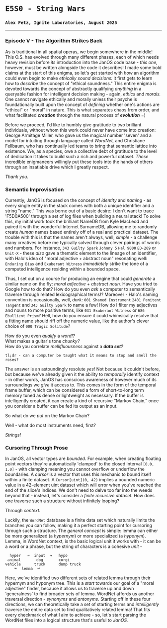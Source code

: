 # `E5S0 - String Wars`
### `Alex Petz, Ignite Laboratories, August 2025`

---

### Episode V - The Algorithm Strikes Back

As is traditional in all spatial operas, we begin somewhere in the middle!  This O.S. has evolved through many 
different phases, each of which needs heavy revision before _its_ introduction into the JanOS code base - _this one,_ however, 
must be written alongside the code it describes!  I made some bold claims at the start of this enigma, so let's get
started with _how_ an algorithm could even begin to make _ethically sound decisions:_  it first gets to learn how to
_describe_ the concept of "ethical soundness."  This entire enigma is devoted towards the concept of abstractly qualifying
_anything_ in a queryable fashion for intelligent decision making - again, _ethics_ and _morals._  One cannot navigate
ethically and morally unless their psyche is foundationally built upon the concept of _defining_ whether one's actions 
are "ethical" or "moral" in nature.  This is what separates chaos from order, and what facilitated _**creation**_ through 
the natural process of _**evolution**_ =)

Before we proceed, I'd like to humbly give gratitude to two brilliant individuals, without whom this work could never have come
into creation: George Armitage Miller, who gave us the magical number 'seven' and a model for intuiting through language called 
_WordNet,_ and Christiane Fellbaum, who has continually led teams to bring that semantic lattice into existence.  We, as a
species, owe a collective debt of gratitude to the level of dedication it takes to build such a rich and powerful dataset.  _These_
incredible enigmaneers willingly put these tools into the hands of others through an insatiable drive which I greatly respect. 

_Thank you._

### Semantic Improvisation

Currently, JanOS is focused on the concept of _identity_ and _naming_ - as every single entity in the stack comes with both a
unique identifier and a string "name."  This was borne out of a basic desire: I don't want to trace 'F5D0A500' through a set
of log files when building a neural stack!  To solve this, my initial work took the brilliant NameDB from Kyle MacLeod and
paired it with the wonderful Internet SurnameDB, allowing me to randomly create _human_ names based entirely off of a real
and practical dataset.  The trouble with this is that the names aren't always, well, _simple_ - a challenge
many creatives before me typically solved through clever pairings of words and numbers.  For instance, `343 Guilty Spark` `Johnny 5`
`Hal 9000` `ED-209` or `Unit-X` - these _also_ gave a thematic element to the lineage of an identifier, with Halo's idea of
"moral adjective + abstract noun" resonating well: `Enduring Bias` and `Exuberant Witness` _immediately_ strike the tone of
a computed intelligence residing within a bounded space.

Thus, I set out on a course for producing an engine that could _generate_ a similar name on the fly: _moral adjective_ + 
_abstract noun._  Have you tried to Google how to do that?  How do you even _ask_ a computer to semantically traverse
through related lexicographical terms!?  Moreover - Halo's naming convention is occasionally, well, _dark:_  `001 Shamed Instrument` 
`2401 Penitent Tangent` and `343 Guilty Spark` to name a few!  How do I filter my adjectives and nouns to more positive 
terms, like `031 Exuberant Witness` or `686 Ebullient Prism`?  Hell, how do you ensure it could whimsically resolve that 
a fitting name should riff off the numeric value, like the author's clever choice of `000 Tragic Solitude`?

How do you even _qualify_ a _word!?_  
What makes a guitar's tone _chunky?_  
How do you correlate _mellifluousness_ against a _**data set?**_

    tl;dr - can a computer be taught what it means to stop and smell the roses?

The answer is an astoundingly resolute _yes!_  Not because it couldn't before, but because we've already given it the
ability to _temporally_ identify context - in other words, JanOS has conscious awareness of however much of its surroundings
we _give_ it access to.  This comes in the form of the temporal frame buffer, which can be considered a form 
of short-to-long term memory tuned as dense or lightweight as necessary.  If the buffer is intelligently created, it can
create a kind of recursive "Markov Chain," once you consider a buffer can be fed its output as an input.

So what do we _put_ on the Markov Chain?

Well - what do most instruments need, first?

_Strings!_

### Cursoring Through Prose

In JanOS, all vector types are _bounded._  For example, when creating floating point vectors they're automatically 'clamped' to
the closed interval `[0.0, 1.0]` - with clamping meaning you cannot overflow or underflow the boundaries.  A _cursor_ is a
vector that uses this mechanic to bound itself within a finite dataset.  A `Cursor[uint](0, 42)`
implies a bounded numeric value in a 42-element uint dataset which will error when you've reached the end of the slice's indices.  We don't 
need to delve too far into the weeds beyond that - instead, let's consider a _finite recursive dataset._  How does one traverse
such a structure without infinitely looping?  

Through _context._

Luckily, the `WordNet` database is a finite data set which naturally limits the branches you can follow, making it a perfect
starting point for cursoring through such a structure.  The _general concept_ is simple: lemma can either be more generalized
(a _hypernym_) or more specialized (a _hyponym_).  Lemma, in WordNet context, is the basic logical unit it works with - it can
be a word or a phrase, but the string of characters is a cohesive _unit_ -

      hyper   ←  input  →   hypo
     animal       dog       corgi
    vehicle      truck      dump truck
        ⬑  lemma  ⬏

Here, we've identified two different sets of related lemma through their hypernym and hyponym tree.  This is a _start_ towards
our goal of a "moral adjective" finder, because it allows us to traverse up and down 'generalness' to find broader sets of 
lemma.  WordNet affords us another traversal direction - _synonyms_ and _antonyms._  Starting off in these four directions, we
can theoretically take a set of starting terms and _intelligently_ traverse the entire data set to find qualitatively related lemma!  That fits
every checkmark of what I aim to achieve - so, let's start parsing the WordNet files into a logical structure that's useful to
_JanOS._
